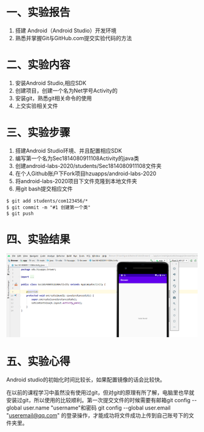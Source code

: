 # 一、实验报告

1. 搭建 Android（Android Studio）开发环境
2. 熟悉并掌握Git与GitHub.com提交实验代码的方法

# 二、实验内容

1. 安装Android Studio,相应SDK
2. 创建项目，创建一个名为Net学号Activity的
3. 安装git，熟悉git相关命令的使用
4. 上交实验相关文件  

# 三、实验步骤

1. 搭建Android Studio环境、并且配置相应SDK
2. 编写第一个名为Sec1814080911108Activity的java类
3. 创建android-labs-2020/students/Sec1814080911108文件夹
4. 在个人Github账户下Fork项目hzuapps/android-labs-2020
5. 将android-labs-2020项目下文件克隆到本地文件夹
6. 用git bash提交相应文件

```text
$ git add students/com123456/*
$ git commit -m "#1 创建第一个类"
$ git push
```





# 四、实验结果

<img src=".\lab1.png" alt="lab1" style="zoom:80%;" />

# 五、实验心得

Android studio的初始化时间比较长，如果配置镜像的话会比较快。

在以前的课程学习中虽然没有使用过git，但对git的原理有所了解，电脑里也早就安装过git，所以使用的比较顺利。第一次提交文件的时候需要有邮箱git config --global user.name "username"和密码 git config --global user.email "useremail@qq.com"
的登录操作，才能成功将文件成功上传到自己账号下的文件夹里。